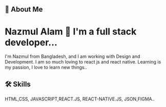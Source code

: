## 🚀 About Me
 # Nazmul Alam 👋 I'm a full stack developer...

I'm Nazmul from Bangladesh, and I am working with  Design and Development. I am so much loving to react js and react native. Learning is my passion, I love to learn new things.. 

## 🛠 Skills
HTML,CSS, JAVASCRIPT,REACT.JS, REACT-NATIVE.JS,  JSON,FIGMA..




<!--
**shawonkst15/shawonkst15** is a ✨ _special_ ✨ repository because its `README.md` (this file) appears on your GitHub profile.

Here are some ideas to get you started:

- 🔭 I’m currently working on wev development
- 🌱 I’m currently learning React js and react native
- 👯 I’m looking to collaborate onteam work
- 🤔 I’m looking for help with another developer
- 💬 Ask me about
- 📫 How to reach me: 
- 😄 Pronouns: ...
- ⚡ Fun fact: ...
-->
